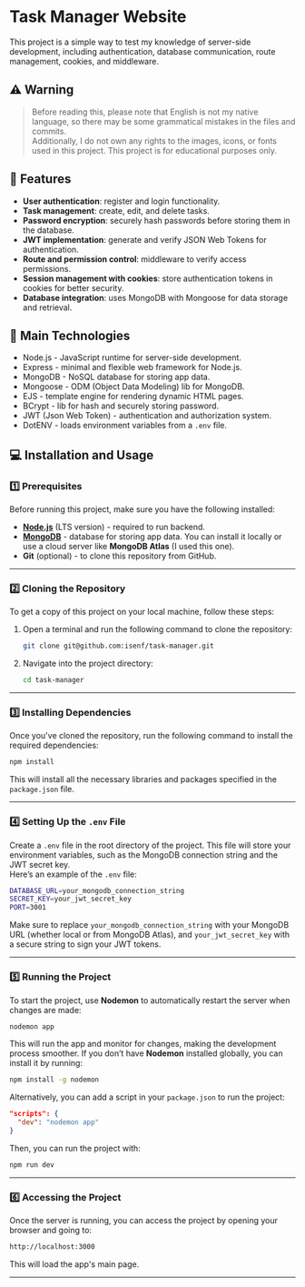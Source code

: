 
# Task Manager Website
This project is a simple way to test my knowledge of server-side development, including authentication, database communication, route management, cookies, and middleware.

## ⚠️ Warning
> Before reading this, please note that English is not my native language, so there may be some grammatical mistakes in the files and commits.  
> Additionally, I do not own any rights to the images, icons, or fonts used in this project. This project is for educational purposes only.

## 📖 Features
- **User authentication**: register and login functionality.  
- **Task management**: create, edit, and delete tasks.  
- **Password encryption**: securely hash passwords before storing them in the database.  
- **JWT implementation**: generate and verify JSON Web Tokens for authentication.  
- **Route and permission control**: middleware to verify access permissions.  
- **Session management with cookies**: store authentication tokens in cookies for better security.  
- **Database integration**: uses MongoDB with Mongoose for data storage and retrieval.

## 🚀 Main Technologies
- Node.js - JavaScript runtime for server-side development.  
- Express - minimal and flexible web framework for Node.js.  
- MongoDB - NoSQL database for storing app data.  
- Mongoose - ODM (Object Data Modeling) lib for MongoDB.  
- EJS - template engine for rendering dynamic HTML pages.  
- BCrypt - lib for hash and securely storing password.  
- JWT (Json Web Token) - authentication and authorization system.  
- DotENV - loads environment variables from a `.env` file.

## 💻 Installation and Usage

### 1️⃣ **Prerequisites**
Before running this project, make sure you have the following installed:
- **[Node.js](https://nodejs.org/pt)** (LTS version) - required to run backend.  
- **[MongoDB](https://www.mongodb.com)** - database for storing app data. You can install it locally or use a cloud server like **MongoDB Atlas** (I used this one).  
- **Git** (optional) - to clone this repository from GitHub.

---

### 2️⃣ **Cloning the Repository**
To get a copy of this project on your local machine, follow these steps:
1. Open a terminal and run the following command to clone the repository:  
   ```bash
   git clone git@github.com:isenf/task-manager.git
   ```
2. Navigate into the project directory:  
   ```bash
   cd task-manager
   ```

---

### 3️⃣ **Installing Dependencies**
Once you've cloned the repository, run the following command to install the required dependencies:  
```bash
npm install
```  
This will install all the necessary libraries and packages specified in the `package.json` file.

---

### 4️⃣ **Setting Up the `.env` File**
Create a `.env` file in the root directory of the project. This file will store your environment variables, such as the MongoDB connection string and the JWT secret key.  
Here’s an example of the `.env` file:  
```bash
DATABASE_URL=your_mongodb_connection_string  
SECRET_KEY=your_jwt_secret_key  
PORT=3001
```  
Make sure to replace `your_mongodb_connection_string` with your MongoDB URL (whether local or from MongoDB Atlas), and `your_jwt_secret_key` with a secure string to sign your JWT tokens.

---

### 5️⃣ **Running the Project**
To start the project, use **Nodemon** to automatically restart the server when changes are made:  
```bash
nodemon app
```  
This will run the app and monitor for changes, making the development process smoother. If you don’t have **Nodemon** installed globally, you can install it by running:  
```bash
npm install -g nodemon
```  
Alternatively, you can add a script in your `package.json` to run the project:  
```json
"scripts": {
  "dev": "nodemon app"
}
```  
Then, you can run the project with:  
```bash
npm run dev
```

---

### 6️⃣ **Accessing the Project**
Once the server is running, you can access the project by opening your browser and going to:  
```bash
http://localhost:3000
```  
This will load the app's main page.

---